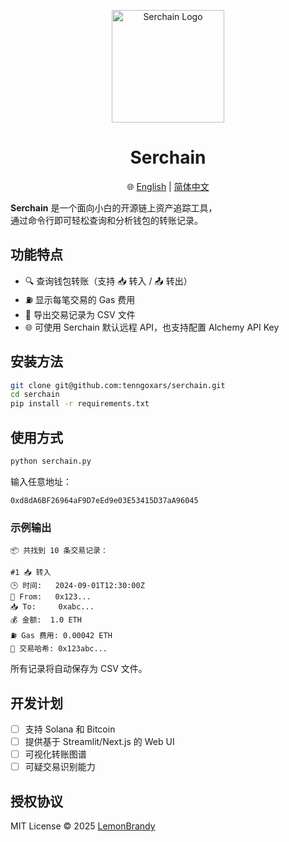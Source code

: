 <p align="center">
  <img src="docs/logo.png" alt="Serchain Logo" width="180"/>
</p>

<h1 align="center">Serchain</h1>

<p align="center">
  🌐 <a href="README.md">English</a> | <a href="README_CN.md"> 简体中文</a>
</p>

**Serchain** 是一个面向小白的开源链上资产追踪工具，  
通过命令行即可轻松查询和分析钱包的转账记录。

## 功能特点
- 🔍 查询钱包转账（支持 📥 转入 / 📤 转出）
- ⛽ 显示每笔交易的 Gas 费用
- 📄 导出交易记录为 CSV 文件
- 🌐 可使用 Serchain 默认远程 API，也支持配置 Alchemy API Key

## 安装方法

```bash
git clone git@github.com:tenngoxars/serchain.git
cd serchain
pip install -r requirements.txt
```

## 使用方式

```bash
python serchain.py
```

输入任意地址：

```
0xd8dA6BF26964aF9D7eEd9e03E53415D37aA96045
```

### 示例输出

```
📦 共找到 10 条交易记录：

#1 📥 转入
🕒 时间:   2024-09-01T12:30:00Z
💸 From:   0x123...
📥 To:     0xabc...
💰 金额:  1.0 ETH
⛽ Gas 费用: 0.00042 ETH
🔗 交易哈希: 0x123abc...
```

所有记录将自动保存为 CSV 文件。

## 开发计划
- [ ] 支持 Solana 和 Bitcoin
- [ ] 提供基于 Streamlit/Next.js 的 Web UI
- [ ] 可视化转账图谱
- [ ] 可疑交易识别能力

## 授权协议
MIT License © 2025 [LemonBrandy](https://github.com/tenngoxars)